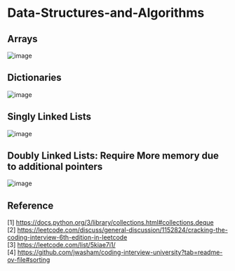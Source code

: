 # Data-Structures-and-Algorithms

## Arrays
![image](https://github.com/srsapireddy/Data-Structures-and-Algorithms/assets/32967087/450042f5-3cd2-4870-bb91-94118053579c)
## Dictionaries
![image](https://github.com/srsapireddy/Data-Structures-and-Algorithms/assets/32967087/a6ab8c5a-82d7-45c6-8801-e00e9fa4ec04)
## Singly Linked Lists
![image](https://github.com/srsapireddy/Data-Structures-and-Algorithms/assets/32967087/87e9c9b4-6c7a-402d-b02e-d28e59b1bad4)
## Doubly Linked Lists: Require More memory due to additional pointers
![image](https://github.com/srsapireddy/Data-Structures-and-Algorithms/assets/32967087/d035836e-7bd5-43ab-a6b1-7e14b2eb6e11)

## Reference
[1] https://docs.python.org/3/library/collections.html#collections.deque </br>
[2] https://leetcode.com/discuss/general-discussion/1152824/cracking-the-coding-interview-6th-edition-in-leetcode </br>
[3] https://leetcode.com/list/5kiae7i1/ </br>
[4] https://github.com/jwasham/coding-interview-university?tab=readme-ov-file#sorting </br>
